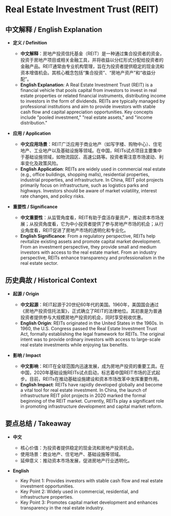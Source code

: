# Real Estate Investment Trust (REIT)

## 中文解释 / English Explanation

* **定义 / Definition**  
  - **中文解释**：房地产投资信托基金（REIT）是一种通过集合投资者的资金，投资于房地产项目或相关金融工具，并将收益以分红形式分配给投资者的金融产品。REIT通常由专业机构管理，旨在为投资者提供稳定的现金流和资本增值机会。其核心概念包括“集合投资”、“房地产资产”和“收益分配”。  
  - **English Explanation**: A Real Estate Investment Trust (REIT) is a financial vehicle that pools capital from investors to invest in real estate properties or related financial instruments, distributing income to investors in the form of dividends. REITs are typically managed by professional institutions and aim to provide investors with stable cash flow and capital appreciation opportunities. Key concepts include "pooled investment," "real estate assets," and "income distribution."

* **应用 / Application**  
  - **中文应用场景**：REIT广泛应用于商业地产（如写字楼、购物中心）、住宅地产、工业地产以及基础设施等领域。在中国，REITs试点项目主要集中于基础设施领域，如物流园区、高速公路等。投资者需注意市场波动、利率变化及政策风险。  
  - **English Application**: REITs are widely used in commercial real estate (e.g., office buildings, shopping malls), residential properties, industrial properties, and infrastructure. In China, REIT pilot projects primarily focus on infrastructure, such as logistics parks and highways. Investors should be aware of market volatility, interest rate changes, and policy risks.

* **重要性 / Significance**  
  - **中文重要性**：从监管角度看，REIT有助于盘活存量资产，推动资本市场发展；从投资角度看，它为中小投资者提供了参与房地产市场的机会；从行业角度看，REIT促进了房地产市场的透明化和专业化。  
  - **English Significance**: From a regulatory perspective, REITs help revitalize existing assets and promote capital market development. From an investment perspective, they provide small and medium investors with access to the real estate market. From an industry perspective, REITs enhance transparency and professionalism in the real estate sector.

## 历史典故 / Historical Context

* **起源 / Origin**  
  - **中文起源**：REIT起源于20世纪60年代的美国。1960年，美国国会通过《房地产投资信托法案》，正式确立了REIT的法律地位。其初衷是为普通投资者提供参与大规模房地产投资的机会，同时享受税收优惠。  
  - **English Origin**: REITs originated in the United States in the 1960s. In 1960, the U.S. Congress passed the Real Estate Investment Trust Act, formally establishing the legal framework for REITs. The original intent was to provide ordinary investors with access to large-scale real estate investments while enjoying tax benefits.

* **影响 / Impact**  
  - **中文影响**：REIT在全球范围内迅速发展，成为房地产投资的重要工具。在中国，2020年基础设施REITs试点启动，标志着中国REIT市场的正式起步。目前，REITs在推动基础设施建设和资本市场改革中发挥重要作用。  
  - **English Impact**: REITs have rapidly developed globally and become a vital tool for real estate investment. In China, the launch of infrastructure REIT pilot projects in 2020 marked the formal beginning of the REIT market. Currently, REITs play a significant role in promoting infrastructure development and capital market reform.

## 要点总结 / Takeaway

* **中文**  
  - 核心价值：为投资者提供稳定的现金流和房地产投资机会。  
  - 使用场景：商业地产、住宅地产、基础设施等领域。  
  - 延伸意义：推动资本市场发展，促进房地产行业透明化。  

* **English**  
  - Key Point 1: Provides investors with stable cash flow and real estate investment opportunities.  
  - Key Point 2: Widely used in commercial, residential, and infrastructure properties.  
  - Key Point 3: Promotes capital market development and enhances transparency in the real estate industry.